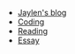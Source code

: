 <!-- _navbar.md -->

* [Jaylen's blog](/)
* [Coding](/coding/)
* [Reading](/books/)
* [Essay](/essays/)
